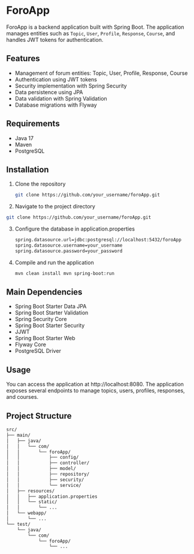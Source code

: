 # ForoApp

ForoApp is a backend application built with Spring Boot. The application manages entities such as `Topic`, `User`, `Profile`, `Response`, `Course`, and handles JWT tokens for authentication.

## Features

- Management of forum entities: Topic, User, Profile, Response, Course
- Authentication using JWT tokens
- Security implementation with Spring Security
- Data persistence using JPA
- Data validation with Spring Validation
- Database migrations with Flyway

## Requirements

- Java 17
- Maven
- PostgreSQL

## Installation

1. Clone the repository
   ```bash
   git clone https://github.com/your_username/foroApp.git
   ```

2. Navigate to the project directory
  ```bash
  git clone https://github.com/your_username/foroApp.git
  ```
3. Configure the database in application.properties
    ```bash
    spring.datasource.url=jdbc:postgresql://localhost:5432/foroApp
    spring.datasource.username=your_username
    spring.datasource.password=your_password
     ```
4. Compile and run the application
      ```bash
      mvn clean install mvn spring-boot:run
      ```

## Main Dependencies

- Spring Boot Starter Data JPA
- Spring Boot Starter Validation
- Spring Security Core
- Spring Boot Starter Security
- JJWT
- Spring Boot Starter Web
- Flyway Core
- PostgreSQL Driver

## Usage
You can access the application at http://localhost:8080. The application exposes several endpoints to manage topics, users, profiles, responses, and courses.

## Project Structure
```bash
src/
├── main/
│   ├── java/
│   │   └── com/
│   │       └── foroApp/
│   │           ├── config/
│   │           ├── controller/
│   │           ├── model/
│   │           ├── repository/
│   │           ├── security/
│   │           └── service/
│   ├── resources/
│   │   ├── application.properties
│   │   └── static/
│   │       └── ...
│   └── webapp/
│       └── ...
└── test/
    └── java/
        └── com/
            └── foroApp/
                └── ...
```
